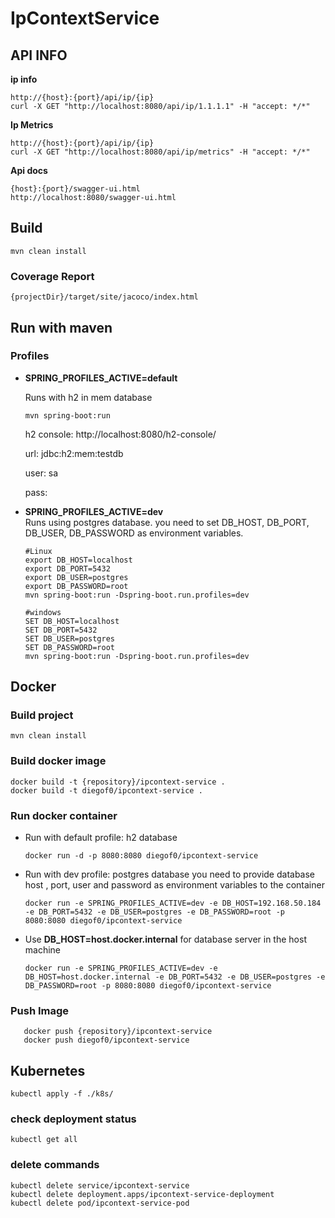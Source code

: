# IpContextService

## API INFO
  
  **ip info**
        
    http://{host}:{port}/api/ip/{ip}
    curl -X GET "http://localhost:8080/api/ip/1.1.1.1" -H "accept: */*"
    
  **Ip Metrics**
  
    http://{host}:{port}/api/ip/{ip}
    curl -X GET "http://localhost:8080/api/ip/metrics" -H "accept: */*"
    
  **Api docs**
  
    {host}:{port}/swagger-ui.html
    http://localhost:8080/swagger-ui.html
    
## Build
    mvn clean install
    
### Coverage Report
    {projectDir}/target/site/jacoco/index.html

## Run with maven

### Profiles

  * **SPRING_PROFILES_ACTIVE=default**  
  
     Runs with h2 in mem database
    
        mvn spring-boot:run
     
     h2 console: http://localhost:8080/h2-console/ 
     
     url: jdbc:h2:mem:testdb
     
     user: sa
     
     pass:    
     

  * **SPRING_PROFILES_ACTIVE=dev**  
    Runs using postgres database. you need to set DB_HOST, DB_PORT, DB_USER, DB_PASSWORD as environment variables.
    
        #Linux
        export DB_HOST=localhost
        export DB_PORT=5432
        export DB_USER=postgres
        export DB_PASSWORD=root
        mvn spring-boot:run -Dspring-boot.run.profiles=dev
        
        #windows
        SET DB_HOST=localhost
        SET DB_PORT=5432
        SET DB_USER=postgres
        SET DB_PASSWORD=root
        mvn spring-boot:run -Dspring-boot.run.profiles=dev
   
  
## Docker  
    
### Build project
    mvn clean install
    
### Build docker image
    docker build -t {repository}/ipcontext-service .
    docker build -t diegof0/ipcontext-service . 
    
### Run docker container

   * Run with default profile: h2 database
   
         docker run -d -p 8080:8080 diegof0/ipcontext-service
      
   * Run with dev profile: postgres database
    you need to provide database host , port, user and password as environment variables to the container
        
         docker run -e SPRING_PROFILES_ACTIVE=dev -e DB_HOST=192.168.50.184 -e DB_PORT=5432 -e DB_USER=postgres -e DB_PASSWORD=root -p 8080:8080 diegof0/ipcontext-service
    
   * Use **DB_HOST=host.docker.internal** for database server in the host machine
         
         docker run -e SPRING_PROFILES_ACTIVE=dev -e DB_HOST=host.docker.internal -e DB_PORT=5432 -e DB_USER=postgres -e DB_PASSWORD=root -p 8080:8080 diegof0/ipcontext-service
   
### Push Image
       docker push {repository}/ipcontext-service
       docker push diegof0/ipcontext-service
    
## Kubernetes
    kubectl apply -f ./k8s/
    
### check deployment status 
    kubectl get all

### delete commands
    kubectl delete service/ipcontext-service
    kubectl delete deployment.apps/ipcontext-service-deployment
    kubectl delete pod/ipcontext-service-pod
    
    

  

    
    